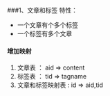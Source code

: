 ###1、文章和标签
特性：
* 一个文章有个多个标签
* 一个标签有多个文章

#### 增加映射
1. 文章表    ： aid => content
2. 标签表    ： tid => tagname
3. 文章和标签映射表   : id => aid,tid

